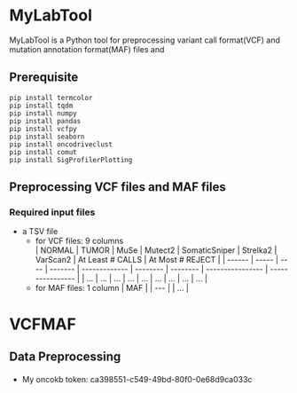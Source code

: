 # MyLabTool
MyLabTool is a Python tool for preprocessing variant call format(VCF) and mutation annotation format(MAF) files and 

## Prerequisite
```shell
pip install termcolor
pip install tqdm
pip install numpy
pip install pandas
pip install vcfpy
pip install seaborn
pip install oncodriveclust
pip install comut
pip install SigProfilerPlotting
```
## Preprocessing VCF files and MAF files
### Required input files
* a TSV file
   * for VCF files: 9 columns						
   | NORMAL | TUMOR | MuSe | Mutect2 | SomaticSniper | Strelka2 | VarScan2 | At Least # CALLS | At Most # REJECT |
   | ------ | ----- | ---- | ------- | ------------- | -------- | -------- | ---------------- | ---------------- |
   | ...    | ...   | ...  | ...     | ...           | ...      | ...      | ...              | ...              |
  * for MAF files: 1 column 
   | MAF |
   | --- |
   | ... |




# VCFMAF

## Data Preprocessing

####
* My oncokb token: ca398551-c549-49bd-80f0-0e68d9ca033c